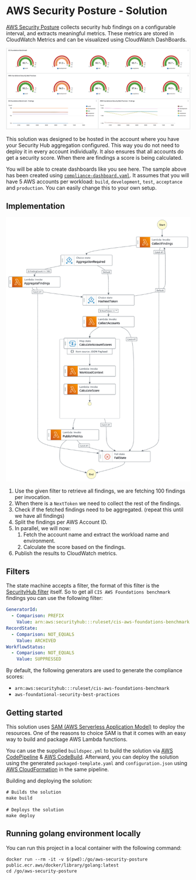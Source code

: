 # AWS Security Posture - Solution

[AWS Security Posture](http://github.com/conijnio/aws-security-posture) collects security hub findings on a configurable interval, and extracts meaningful metrics. These metrics are stored in CloudWatch Metrics and can be visualized using CloudWatch DashBoards.

![AWS StepFunctions Example](./assets/images/dashboard_example.png)

This solution was designed to be hosted in the account where you have your Security Hub aggregation configured. This way
you do not need to deploy it in every account individually. It also ensures that all accounts do get a security score.
When there are findings a score is being calculated.

You will be able to create dashboards like you see here.  The sample above has been created using [`compliance-dashboard.yaml`](./compliance-dashboard.yaml).
It assumes that you will have 5 AWS accounts per workload: `build`, `development`, `test`, `acceptance` and `production`.
You can easily change this to your own setup.

## Implementation

![AWS StepFunctions Example](./assets/images/state_machine.png)

1. Use the given filter to retrieve all findings, we are fetching 100 findings per invocation.
2. When there is a `NextToken` we need to collect the rest of the findings. 
3. Check if the fetched findings need to be aggregated. (repeat this until we have all findings)
4. Split the findings per AWS Account ID.
5. In parallel, we will now:
   1. Fetch the account name and extract the workload name and environment.
   2. Calculate the score based on the findings.
6. Publish the results to CloudWatch metrics.

## Filters

The state machine accepts a filter, the format of this filter is the [SecurityHub filter](https://docs.aws.amazon.com/securityhub/1.0/APIReference/API_AwsSecurityFindingFilters.html)
itself. So to get all `CIS AWS Foundations benchmark` findings you can use the following filter:

```yaml
GeneratorId:
  - Comparison: PREFIX
    Value: arn:aws:securityhub:::ruleset/cis-aws-foundations-benchmark
RecordState:
  - Comparison: NOT_EQUALS
    Value: ARCHIVED
WorkflowStatus:
  - Comparison: NOT_EQUALS
    Value: SUPPRESSED
```

By default, the following generators are used to generate the compliance scores:

- `arn:aws:securityhub:::ruleset/cis-aws-foundations-benchmark`
- `aws-foundational-security-best-practices`

## Getting started

This solution uses [SAM (AWS Serverless Application Model)](https://aws.amazon.com/serverless/sam/) to deploy the resources.
One of the reasons to choice SAM is that it comes with an easy way to build and package AWS Lambda functions.

You can use the supplied `buildspec.yml` to build the solution via [AWS CodePipeline](https://docs.aws.amazon.com/codepipeline/latest/userguide/welcome.html) & [AWS CodeBuild](https://docs.aws.amazon.com/codebuild/latest/userguide/welcome.html). Afterward, you can deploy the solution using the generated `packaged-template.yaml` and `configuration.json` using [AWS CloudFormation](https://docs.aws.amazon.com/AWSCloudFormation/latest/UserGuide/Welcome.html) in the same pipeline.

Building and deploying the solution:

```shell
# Builds the solution
make build

# Deploys the solution
make deploy
```

## Running golang environment locally

You can run this project in a local container with the following command:

```shell
docker run --rm -it -v $(pwd):/go/aws-security-posture public.ecr.aws/docker/library/golang:latest
cd /go/aws-security-posture
```
